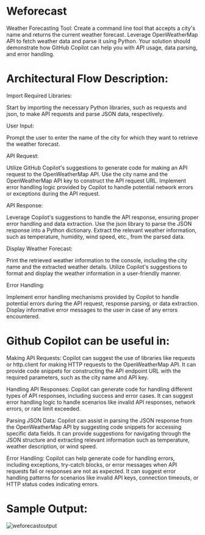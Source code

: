 # Weforecast
Weather Forecasting Tool: Create a command line tool that accepts a city's name and returns the current weather forecast. Leverage OpenWeatherMap API to fetch weather data and parse it using Python. Your solution should demonstrate how GitHub Copilot can help you with API usage, data parsing, and error handling.
# Architectural Flow Description:
Import Required Libraries:

Start by importing the necessary Python libraries, such as requests and json, to make API requests and parse JSON data, respectively.

User Input:

Prompt the user to enter the name of the city for which they want to retrieve the weather forecast.

API Request:

Utilize GitHub Copilot's suggestions to generate code for making an API request to the OpenWeatherMap API.
Use the city name and the OpenWeatherMap API key to construct the API request URL.
Implement error handling logic provided by Copilot to handle potential network errors or exceptions during the API request.

API Response:

Leverage Copilot's suggestions to handle the API response, ensuring proper error handling and data extraction.
Use the json library to parse the JSON response into a Python dictionary.
Extract the relevant weather information, such as temperature, humidity, wind speed, etc., from the parsed data.

Display Weather Forecast:

Print the retrieved weather information to the console, including the city name and the extracted weather details.
Utilize Copilot's suggestions to format and display the weather information in a user-friendly manner.

Error Handling:

Implement error handling mechanisms provided by Copilot to handle potential errors during the API request, response parsing, or data extraction.
Display informative error messages to the user in case of any errors encountered.
# Github Copilot can be useful in:
Making API Requests:
Copilot can suggest the use of libraries like requests or http.client for making HTTP requests to the OpenWeatherMap API.
It can provide code snippets for constructing the API endpoint URL with the required parameters, such as the city name and API key.

Handling API Responses:
Copilot can generate code for handling different types of API responses, including success and error cases.
It can suggest error handling logic to handle scenarios like invalid API responses, network errors, or rate limit exceeded.

Parsing JSON Data:
Copilot can assist in parsing the JSON response from the OpenWeatherMap API by suggesting code snippets for accessing specific data fields.
It can provide suggestions for navigating through the JSON structure and extracting relevant information such as temperature, weather description, or wind speed.

Error Handling:
Copilot can help generate code for handling errors, including exceptions, try-catch blocks, or error messages when API requests fail or responses are not as expected.
It can suggest error handling patterns for scenarios like invalid API keys, connection timeouts, or HTTP status codes indicating errors.

# Sample Output:
![weforecastoutput](https://github.com/Fastest-Coder-First/weforecast/assets/98653583/b453ed02-e886-40aa-be5c-f78934713a7d)
